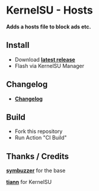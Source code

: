 # KernelSU - Hosts

**Adds a hosts file to block ads etc.**

## Install
- Download **[latest release](https://github.com/SchweGELBin/hosts_kernelsu/releases/latest/download/KSU-Hosts.zip)**
- Flash via KernelSU Manager

## Changelog
- **[Changelog](https://github.com/SchweGELBin/hosts_kernelsu/blob/master/CHANGELOG.md)**

## Build
- Fork this repository
- Run Action "CI Build"

## Thanks / Credits
**[symbuzzer](https://github.com/symbuzzer)** for the base

**[tiann](https://github.com/tiann)** for KernelSU
